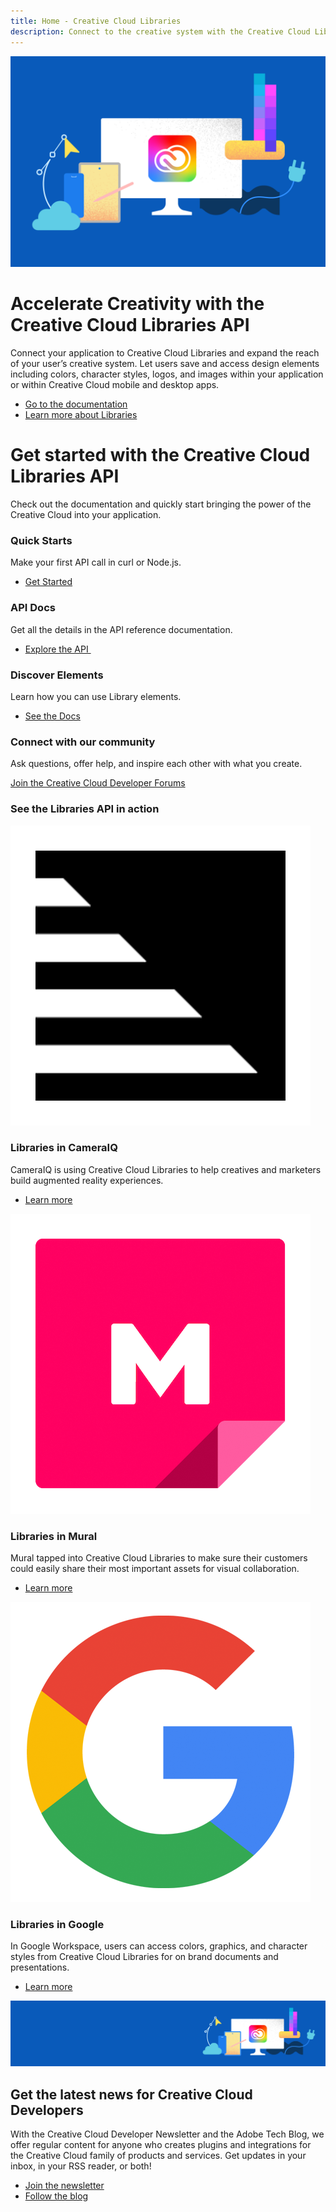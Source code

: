 ```yaml
---
title: Home - Creative Cloud Libraries
description: Connect to the creative system with the Creative Cloud Libraries API
---
```


<Hero slots="image, heading, text, buttons" variant="halfwidth" />

![Creative Cloud banner](images/cc-hero.png)

# Accelerate Creativity with the Creative Cloud Libraries API

Connect your application to Creative Cloud Libraries and expand the reach of your user’s creative system. Let users save and access design elements including colors, character styles, logos, and images within your application or within Creative Cloud mobile and desktop apps.

- [Go to the documentation](../creative-cloud-libraries/docs/)
- [Learn more about Libraries](../creative-cloud-libraries/docs/overview/product-overview/)

<TitleBlock slots="heading, text" theme="dark" />

# Get started with the Creative Cloud Libraries API

Check out the documentation and quickly start bringing the power of the Creative Cloud into your application.

<TextBlock slots="heading, text, buttons" width="33%" theme="dark" isCentered />

### Quick Starts

Make your first API call in curl or Node.js.

- [Get Started](../creative-cloud-libraries/docs/integrate/tutorials/)

<TextBlock slots="heading, text, buttons" width="33%" theme="dark" isCentered />

### API Docs

Get all the details in the API reference documentation.

- [Explore the API&nbsp;](../creative-cloud-libraries/docs/api/)

<TextBlock slots="heading, text, buttons" width="33%" theme="dark" isCentered />

### Discover Elements

Learn how you can use Library elements.

- [See the Docs](../creative-cloud-libraries/docs/integrate/guides/working-with-elements/)

<AnnouncementBlock slots="heading, text, button" theme="dark" />

### Connect with our community

Ask questions, offer help, and inspire each other with what you create.

[Join the Creative Cloud Developer Forums](https://forums.creativeclouddeveloper.com)

<TitleBlock slots="heading" theme="lightest" />

### See the Libraries API in action

<TextBlock slots="image, heading, text, links" width="33%" theme="lightest" isCentered />

![CameraIQ logo](images/cameraiq.png)

### Libraries in CameraIQ

CameraIQ is using Creative Cloud Libraries to help creatives and marketers build augmented reality experiences.

- [Learn more](https://cameraiq.com/)

<TextBlock slots="image, heading, text, links" width="33%" theme="lightest" isCentered />

![Mural logo](images/mural.png)

### Libraries in Mural

Mural tapped into Creative Cloud Libraries to make sure their customers could easily share their most important assets for visual collaboration.

- [Learn more](https://www.mural.co/)

<TextBlock slots="image, heading, text, links" width="33%" theme="lightest" isCentered />

![Google logo](images/google.png)

### Libraries in Google

In Google Workspace, users can access colors, graphics, and character styles from Creative Cloud Libraries for on brand documents and presentations.

- [Learn more](https://gsuite.google.com/marketplace/app/adobe_creative_cloud/969673929375)

<SummaryBlock slots="image, heading, text, buttons" background="rgb(9, 90, 186)" />

![CC banner](images/cc-banner.png)

## Get the latest news for Creative Cloud Developers

With the Creative Cloud Developer Newsletter and the Adobe Tech Blog, we offer regular content for anyone who creates plugins and integrations for the Creative Cloud family of products and services. Get updates in your inbox, in your RSS reader, or both!

- [Join the newsletter](http://adobe.ly/devnews)
- [Follow the blog](https://medium.com/adobetech)
